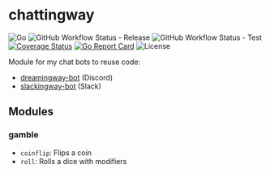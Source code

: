 # chattingway

![Go](https://img.shields.io/github/go-mod/go-version/kn-lim/chattingway)
![GitHub Workflow Status - Release](https://img.shields.io/github/actions/workflow/status/kn-lim/chattingway/release.yaml)
![GitHub Workflow Status - Test](https://img.shields.io/github/actions/workflow/status/kn-lim/chattingway/test.yaml?label=tests)
[![Coverage Status](https://coveralls.io/repos/github/kn-lim/chattingway/badge.svg?branch=main)](https://coveralls.io/github/kn-lim/chattingway?branch=main)
[![Go Report Card](https://goreportcard.com/badge/github.com/kn-lim/chattingway)](https://goreportcard.com/report/github.com/kn-lim/chattingway)
![License](https://img.shields.io/github/license/kn-lim/chattingway)

Module for my chat bots to reuse code:

- [dreamingway-bot](https://github.com/kn-lim/dreamingway-bot) (Discord)
- [slackingway-bot](https://github.com/kn-lim/slackingway-bot) (Slack)

## Modules

### gamble

- `coinflip`: Flips a coin
- `roll`: Rolls a dice with modifiers
